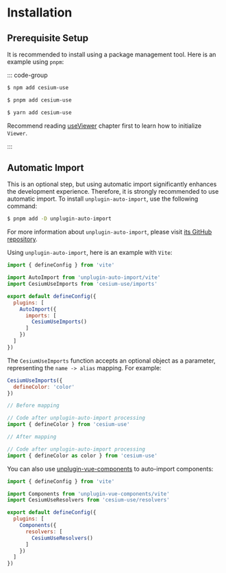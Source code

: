 # Installation

## Prerequisite Setup

It is recommended to install using a package management tool. Here is an example using `pnpm`:

::: code-group

```sh [npm]
$ npm add cesium-use
```

```sh [pnpm]
$ pnpm add cesium-use
```

```sh [yarn]
$ yarn add cesium-use
```

Recommend reading [useViewer](composables/useViewer.md) chapter first to learn how to initialize `Viewer`.

:::

## Automatic Import

This is an optional step, but using automatic import significantly enhances the development experience. Therefore, it is strongly recommended to use automatic import.
To install `unplugin-auto-import`, use the following command:

```sh
$ pnpm add -D unplugin-auto-import
```

For more information about `unplugin-auto-import`, please visit [its GitHub repository](https://github.com/unplugin/unplugin-auto-import).

Using `unplugin-auto-import`, here is an example with `Vite`:

```js
import { defineConfig } from 'vite'

import AutoImport from 'unplugin-auto-import/vite'
import CesiumUseImports from 'cesium-use/imports'

export default defineConfig({
  plugins: [
    AutoImport({
      imports: [
        CesiumUseImports()
      ]
    })
  ]
})
```

The `CesiumUseImports` function accepts an optional object as a parameter, representing the `name -> alias` mapping.
For example:

```js
CesiumUseImports({
  defineColor: 'color'
})
```

```js
// Before mapping

// Code after unplugin-auto-import processing
import { defineColor } from 'cesium-use'
```

```js
// After mapping

// Code after unplugin-auto-import processing
import { defineColor as color } from 'cesium-use'
```

You can also use [unplugin-vue-components](https://github.com/unplugin/unplugin-vue-components) to auto-import components:

```js
import { defineConfig } from 'vite'

import Components from 'unplugin-vue-components/vite'
import CesiumUseResolvers from 'cesium-use/resolvers'

export default defineConfig({
  plugins: [
    Components({
      resolvers: [
        CesiumUseResolvers()
      ]
    })
  ]
})
```
